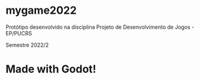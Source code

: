 # mygame2022
Protótipo desenvolvido na disciplina Projeto de Desenvolvimento de Jogos - EP/PUCRS

Semestre 2022/2

# Made with Godot!

